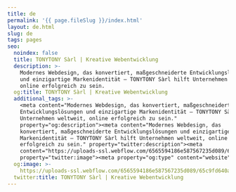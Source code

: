 ```yaml
---
title: de
permalink: '{{ page.fileSlug }}/index.html'
layout: de.html
slug: de
tags: pages
seo:
  noindex: false
  title: TONYTONY Sàrl | Kreative Webentwicklung
  description: >-
    Modernes Webdesign, das konvertiert, maßgeschneiderte Entwicklungslösungen
    und einzigartige Markenidentität — TONYTONY Sàrl hilft Unternehmen weltweit,
    online erfolgreich zu sein.
  og:title: TONYTONY Sàrl | Kreative Webentwicklung
  additional_tags: >-
    <meta content="Modernes Webdesign, das konvertiert, maßgeschneiderte
    Entwicklungslösungen und einzigartige Markenidentität — TONYTONY Sàrl hilft
    Unternehmen weltweit, online erfolgreich zu sein."
    property="og:description"><meta content="Modernes Webdesign, das
    konvertiert, maßgeschneiderte Entwicklungslösungen und einzigartige
    Markenidentität — TONYTONY Sàrl hilft Unternehmen weltweit, online
    erfolgreich zu sein." property="twitter:description"><meta
    content="https://uploads-ssl.webflow.com/6565594186e587567235d089/65c9fd640a5453d9cbeb8ef0_opengraph%20de.jpg"
    property="twitter:image"><meta property="og:type" content="website">
  og:image: >-
    https://uploads-ssl.webflow.com/6565594186e587567235d089/65c9fd640a5453d9cbeb8ef0_opengraph%20de.jpg
  twitter:title: TONYTONY Sàrl | Kreative Webentwicklung
---
```



